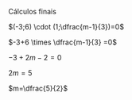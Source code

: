 Cálculos finais

$(-3;6) \cdot (1;\dfrac{m-1}{3})=0$

$-3+6 \times \dfrac{m-1}{3} =0$

$-3 +2m-2 =0$

$2m=5$

$m=\dfrac{5}{2}$